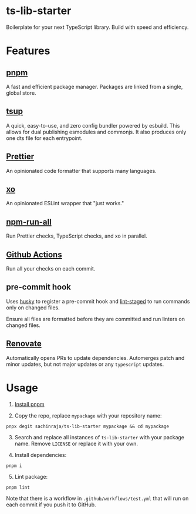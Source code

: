 # ts-lib-starter

Boilerplate for your next TypeScript library. Build with speed and efficiency.

# Features

## [pnpm](https://pnpm.io/)

A fast and efficient package manager. Packages are linked from a single, global store.

## [tsup](https://tsup.egoist.sh/)

A quick, easy-to-use, and zero config bundler powered by esbuild. This allows for dual publishing esmodules and commonjs. It also produces only one dts file for each entrypoint.

## [Prettier](https://prettier.io/)

An opinionated code formatter that supports many languages.

## [xo](https://github.com/xojs/xo)

An opinionated ESLint wrapper that "just works."

## [npm-run-all](https://github.com/mysticatea/npm-run-all)

Run Prettier checks, TypeScript checks, and xo in parallel.

## [Github Actions](https://github.com/features/actions)

Run all your checks on each commit.

## pre-commit hook

Uses [husky](https://typicode.github.io/husky/#/) to register a pre-commit hook and [lint-staged](https://github.com/okonet/lint-staged) to run commands only on changed files.

Ensure all files are formatted before they are committed and run linters on changed files.

## [Renovate](https://docs.renovatebot.com/)

Automatically opens PRs to update dependencies. Automerges patch and minor updates, but not major updates or any `typescript` updates.

# Usage

1. [Install pnpm](https://pnpm.io/installation)

2. Copy the repo, replace `mypackage` with your repository name:

```
pnpx degit sachinraja/ts-lib-starter mypackage && cd mypackage
```

3. Search and replace all instances of `ts-lib-starter` with your package name. Remove `LICENSE` or replace it with your own.

4. Install dependencies:

```
pnpm i
```

5. Lint package:

```
pnpm lint
```

Note that there is a workflow in `.github/workflows/test.yml` that will run on each commit if you push it to GitHub.
